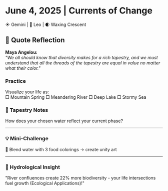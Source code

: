 # June 4, 2025 | Currents of Change  
☀️ Gemini | 🌙 Leo | 🌒 Waxing Crescent  

## 🌊 Quote Reflection  

**Maya Angelou:**  
*"We all should know that diversity makes for a rich tapestry, and we must understand that all the threads of the tapestry are equal in value no matter what their color."*  

### Practice  
Visualize your life as:  
□ Mountain Spring □ Meandering River □ Deep Lake □ Stormy Sea  

### 📝 Tapestry Notes  
How does your chosen water reflect your current phase?  
_______________________

### 💡 Mini-Challenge  
🎨 Blend water with 3 food colorings → create unity art  
_______________________

### 💫 Hydrological Insight  
"River confluences create 22% more biodiversity - your life intersections fuel growth (Ecological Applications)!" 
